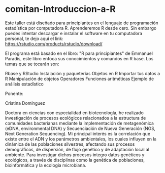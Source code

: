 # comitan-Introduccion-a-R

Este taller está diseñado para principiantes en el lenguaje de programación estadística por computadora R. Aprenderemos R desde cero. Sin embargo puedes intentar descargar e instalar el software en tu computadora personal, te dejo aquí el link:
https://rstudio.com/products/rstudio/download/

El programa está basado en el libro:
"R para principiantes" de Emmanuel Paradis, este libro enfoca sus conocimientos y comandos en R base. Los temas que se tocarán son:

Rbase y RStudio
Instalación y paqueterías
Objetos en R
Importar tus datos a R
Manipulación de objetos
Operadores
Funciones aritméticas
Ejemplo de análisis estadístico

 Ponente:
 
 Cristina Domínguez

Doctora en ciencias con especialidad en biotecnología, he realizado investigación de procesos ecológicos relacionados a la estructura de comunidades bacterianas mediante la implementación de metagenómica (eDNA, environmental DNA) y Secuenciación de Nueva Generación (NGS, Next Generation Sequencing). Mi principal interés es la correlación que existe entre el ADN y los parámetros ambientales, los cuales influyen  en la dinámica de las poblaciones silvestres, afectando sus procesos demográficos, de dispersión, de flujo genético y de adaptación local al ambiente. Para investigar dichos procesos integro datos genéticos y ecológicos, a través de disciplinas como la genética de poblaciones, bioinformática y la ecología microbiana.
